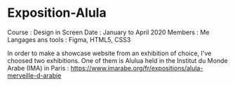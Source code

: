 # Exposition-Alula
Course : Design in Screen
Date : January to April 2020
Members : Me
Langages ans tools : Figma, HTML5, CSS3

In order to make a showcase website from an exhibition of choice, I've choosed two exhibitions. One of them is Alulua held in the Institut du Monde Arabe (IMA) in Paris : https://www.imarabe.org/fr/expositions/alula-merveille-d-arabie
